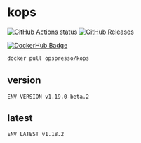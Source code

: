 # kops

[![GitHub Actions status](https://github.com/opspresso/kops/workflows/Build-Push/badge.svg)](https://github.com/opspresso/kops/actions)
[![GitHub Releases](https://img.shields.io/github/release/opspresso/kops.svg)](https://github.com/opspresso/kops/releases)

[![DockerHub Badge](http://dockeri.co/image/opspresso/kops)](https://hub.docker.com/r/opspresso/kops/)

```bash
docker pull opspresso/kops
```

## version

```
ENV VERSION v1.19.0-beta.2
```

## latest

```
ENV LATEST v1.18.2
```
